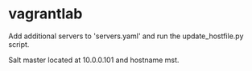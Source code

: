# vagrantlab

Add additional servers to 'servers.yaml' and run the update_hostfile.py script.

Salt master located at 10.0.0.101 and hostname mst.
